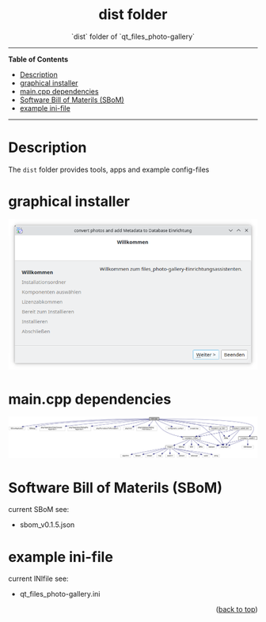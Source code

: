 <div id="top" align="center">
<h1>dist folder</h1>

<p>`dist` folder of `qt_files_photo-gallery`</p>

</div>

<hr>

<!-- START doctoc generated TOC please keep comment here to allow auto update -->
<!-- DON'T EDIT THIS SECTION, INSTEAD RE-RUN doctoc TO UPDATE -->

**Table of Contents**

- [Description](#description)
- [graphical installer](#graphical-installer)
- [main.cpp dependencies](#maincpp-dependencies)
- [Software Bill of Materils (SBoM)](#software-bill-of-materils-sbom)
- [example ini-file](#example-ini-file)

<!-- END doctoc generated TOC please keep comment here to allow auto update -->

<hr>

# Description

The `dist` folder provides tools, apps and example config-files

# graphical installer

![QT6 IFW](./screenshot_graphical-installer_de.png)

# main.cpp dependencies

![main.cpp](./main.cpp_v0.1.4.svg)

# Software Bill of Materils (SBoM)

current SBoM see:

- sbom_v0.1.5.json

# example ini-file

current INIfile see:

- qt_files_photo-gallery.ini

<p align="right">(<a href="#top">back to top</a>)</p>
